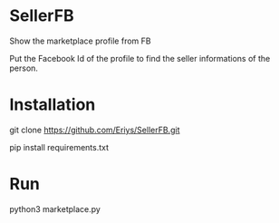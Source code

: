 # SellerFB

Show the marketplace profile from FB

Put the Facebook Id of the profile to find the seller informations of the person.


# Installation

git clone https://github.com/Eriys/SellerFB.git

pip install requirements.txt

# Run

python3 marketplace.py
